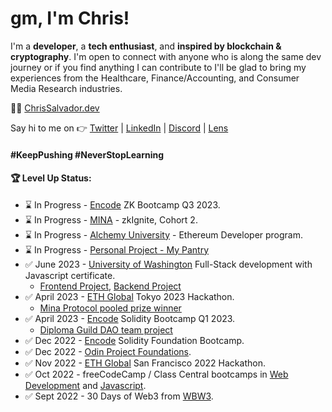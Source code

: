 # gm, I'm Chris!

I'm a **developer**, a **tech enthusiast**, and **inspired by blockchain & cryptography**. I'm open to connect with anyone who is along the same dev journey or if you find anything I can contribute to I'll be glad to bring my experiences from the Healthcare, Finance/Accounting, and Consumer Media Research industries. 

👨‍💻 [ChrisSalvador.dev](https://chrissalvador.dev)

Say hi to me on 👉 [Twitter](https://twitter.com/const_salvador) | [LinkedIn](https://linkedin.com/in/csalvador58) | [Discord](discordapp.com/users/569060434108350465) | [Lens](https://www.lensfrens.xyz/csalvador.lens)

#### #KeepPushing #NeverStopLearning

#### 🏆 Level Up Status:

<!-- BLOG-POST-LIST:START -->
- ⌛ In Progress - [Encode](https://www.encode.club/) ZK Bootcamp Q3 2023.
- ⌛ In Progress - [MINA](https://minaprotocol.com/) - zkIgnite, Cohort 2.
- ⌛ In Progress - [Alchemy University](https://university.alchemy.com/) - Ethereum Developer program.
- ⌛ In Progress - [Personal Project - My Pantry](https://github.com/csalvador58/project-mypantry)
- ✅ June 2023 - [University of Washington](https://www.pce.uw.edu/) Full-Stack development with Javascript certificate.
  - [Frontend Project](https://github.com/csalvador58/uw-jscript320b-final-project-my-pantry), [Backend Project](https://github.com/csalvador58/uw-jscript330b-final-vendor-cred-backend)
- ✅ April 2023 - [ETH Global](https://ethglobal.com/) Tokyo 2023 Hackathon.
  - [Mina Protocol pooled prize winner](https://ethglobal.com/showcase/zk-vendor-credentialing-jdvv4)
- ✅ April 2023 - [Encode](https://www.encode.club/) Solidity Bootcamp Q1 2023.
  - [Diploma Guild DAO team project](https://github.com/csalvador58/Encode-Solidity-Final-Project-DAO)
- ✅ Dec 2022 - [Encode](https://www.encode.club/) Solidity Foundation Bootcamp.
- ✅ Dec 2022 - [Odin Project Foundations](https://www.theodinproject.com/).
- ✅ Nov 2022 - [ETH Global](https://ethglobal.com/) San Francisco 2022 Hackathon.
- ✅ Oct 2022 - freeCodeCamp / Class Central bootcamps in [Web Development](https://freecodecamp.org/certification/csalvador58/responsive-web-design) and [Javascript](https://freecodecamp.org/certification/csalvador58/javascript-algorithms-and-data-structures).
- ✅ Sept 2022 - 30 Days of Web3 from [WBW3](https://www.30daysofweb3.xyz/).
<!-- BLOG-POST-LIST:END -->
